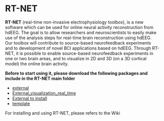 # RT-NET
**RT-NET** (real-time non-invasive electrophysiology toolbox), is a new software which can be used for online neural activity reconstruction from hdEEG. The goal is to allow researchers and neuroscientists to easily make use of the analysis steps for real-time brain reconstruction using hdEEG. Our toolbox will contribute to source-based neurofeedback experiments and to development of novel BCI applications based on hdEEG. Through RT-NET, it is possible to enable source-based neurofeedback experiments in one or two brain areas, and to visualize in 2D and 3D (on a 3D cortical model) the online brain activity.
 
**Before to start using it, please download the following packages and include in the RT-NET main folder**
* [external](https://www.fil.ion.ucl.ac.uk/spm/software/spm12/)
* [External_visualization_real_time](https://github.com/robertoguarnieri/rtnet/releases/tag/External_to_install)
* [External to install](https://sccn.ucsd.edu/eeglab/)
* [template](http://www.fieldtriptoolbox.org/)



For installing and using RT-NET, please refers to the Wiki
